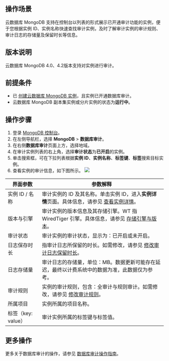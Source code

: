 ## 操作场景
云数据库 MongoDB 支持在控制台以列表的形式展示已开通审计功能的实例，便于您根据实例 ID、实例名称快速查找审计实例，及时了解审计实例的审计规则、审计日志的存储量及保留时长等信息。

## 版本说明

云数据库 MongoDB 4.0、4.2版本支持对实例进行审计。

## 前提条件
- 已 [创建云数据库 MongoDB 实例](https://cloud.tencent.com/document/product/240/3551)，且实例已开通数据库审计。
- 云数据库 MongoDB 副本集实例或分片实例的状态为**运行中**。

## 操作步骤
1. 登录 [MongoDB 控制台](https://console.cloud.tencent.com/mongodb)。
2. 在左侧导航栏，选择 **MongoDB** > **数据库审计**。
3. 在右侧**数据库审计**页面上方，选择地域。
4. 在审计实例列表的右上角，选择**审计状态**为**已开启**的实例。
5. 单击搜索框，可在下拉列表根据**实例 ID**、**实例名称**、**标签键**、**标签**搜索目标实例。
6. 查看实例的审计信息，如下图所示。
![](https://qcloudimg.tencent-cloud.cn/raw/a0cebf73189c00d71af6c96913a06ba7.png)
<table>
<thead><tr><th>界面参数</th><th>参数解释</th></tr></thead>
<tbody><tr>
<td>实例 ID / 名称</td>
<td>审计实例的 ID 及其名称。单击实例 ID，进入<strong>实例详情</strong>页面。具体信息，请参见 <a href="https://cloud.tencent.com/document/product/240/64595">查看实例详情</a>。</td></tr>
<tr>
<td>版本与引擎</td>
<td>审计实例的版本信息及其存储引擎。WT 指 WiredTiger 引擎。具体信息，请参见 <a href="https://cloud.tencent.com/document/product/240/33710">存储引擎与版本</a>。</td></tr>
<tr>
<td>审计状态</td>
<td>审计实例的审计状态，显示为：已开启或未开启。</td></tr>
<tr>
<td>日志保存时长</td>
<td>指审计日志所保留的时长。如需修改，请参见 <a href="https://cloud.tencent.com/document/product/240/78933">修改审计日志保留时长</a>。</td></tr>
<tr>
<td>日志存储量</td>
<td>审计日志的存储量，单位：MB。数据更新可能存在延迟，最终以计费系统中的数据为准，此数据仅为参考。</td></tr>
<tr>
<td>审计规则</td>
<td>实例的审计规则，包含：全审计与规则审计。如需修改，请参见 <a href="https://cloud.tencent.com/document/product/240/78932">修改审计规则</a>。</td></tr>
<tr>
<td>所属项目</td><td>实例所属的项目名称。</td></tr>
<tr>
<td>标签（key: value）</td><td>审计实例所属的标签键与标签值。</td></tr>
</tbody></table>

## 更多操作
更多关于数据库审计的操作，请参见 [数据库审计操作指南](https://cloud.tencent.com/document/product/672/61284)。

